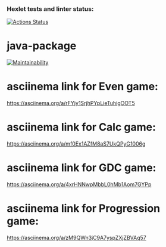 ### Hexlet tests and linter status:
[![Actions Status](https://github.com/HBirdman/java-project-61/actions/workflows/hexlet-check.yml/badge.svg)](https://github.com/HBirdman/java-project-61/actions)

# java-package
[![Maintainability](https://api.codeclimate.com/v1/badges/0eb0fea399b368bdfee7/maintainability)](https://codeclimate.com/github/HBirdman/java-project-61/maintainability)

# asciinema link for Even game:
https://asciinema.org/a/rFYjy1SrjhPYpLieTuhigOOT5

# asciinema link for Calc game:
https://asciinema.org/a/mf0Ex1AZfM8aS7UkQPyG1006g

# asciinema link for GDC game:
https://asciinema.org/a/4xrHNNwpMbbL0hMb1Aom7GYPp

# asciinema link for Progression game:
https://asciinema.org/a/zM9QWn3jC9A7yspZXjZBVAq57